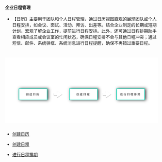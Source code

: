 #### 企业日程管理

* 【日历】主要用于团队和个人日程管理，通过日历视图直观的展现团队或个人日程安排，如会议、面试、活动、拜访、出差等。结合企业制定的长期或短期计划，宏观了解企业工作，提前进行日程安排。此外，还可通过日程排期助手查看相应成员或会议室的忙闲状态，确保日程安排不会与其他日程冲突；通过短信、邮件、系统弹框、系统消息进行日程提醒，确保不再错过重要日程。

# ![](/assets/企业日程管理.png)

* [创建日历](/ru-men-zhi-nan/ji-chu-ying-yong/qi-ye-ri-cheng-guan-li/chuang-jian-ri-li.md)

* [创建日程](/ru-men-zhi-nan/ji-chu-ying-yong/qi-ye-ri-cheng-guan-li/chuang-jian-ri-cheng.md)

* [进行日程排期](/ru-men-zhi-nan/ji-chu-ying-yong/qi-ye-ri-cheng-guan-li/jin-xing-ri-cheng-pai-qi.md)
